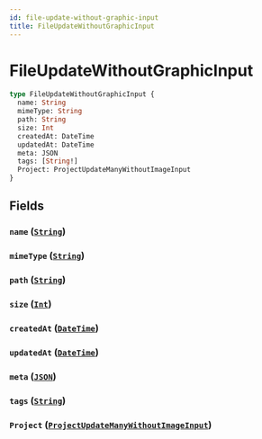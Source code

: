 ```yaml
---
id: file-update-without-graphic-input
title: FileUpdateWithoutGraphicInput
---
```


 # FileUpdateWithoutGraphicInput





```graphql
type FileUpdateWithoutGraphicInput {
  name: String
  mimeType: String
  path: String
  size: Int
  createdAt: DateTime
  updatedAt: DateTime
  meta: JSON
  tags: [String!]
  Project: ProjectUpdateManyWithoutImageInput
}
```


## Fields

### `name` ([`String`](/scalars/string))




### `mimeType` ([`String`](/scalars/string))




### `path` ([`String`](/scalars/string))




### `size` ([`Int`](/scalars/int))




### `createdAt` ([`DateTime`](/scalars/date-time))




### `updatedAt` ([`DateTime`](/scalars/date-time))




### `meta` ([`JSON`](/scalars/json))




### `tags` ([`String`](/scalars/string))




### `Project` ([`ProjectUpdateManyWithoutImageInput`](/inputs/project-update-many-without-image-input))






